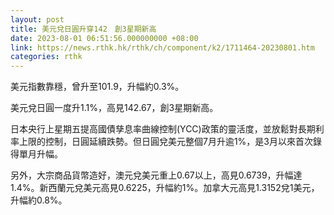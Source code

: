 ```yaml
---
layout: post
title: 美元兌日圓升穿142　創3星期新高
date: 2023-08-01 06:51:56.000000000 +08:00
link: https://news.rthk.hk/rthk/ch/component/k2/1711464-20230801.htm
categories: rthk
---
```


美元指數靠穩，曾升至101.9，升幅約0.3%。

美元兌日圓一度升1.1%，高見142.67，創3星期新高。

日本央行上星期五提高國債孳息率曲線控制(YCC)政策的靈活度，並放鬆對長期利率上限的控制，日圓延續跌勢。但日圓兌美元整個7月升逾1%，是3月以來首次錄得單月升幅。

另外，大宗商品貨幣造好，澳元兌美元重上0.67以上，高見0.6739，升幅達1.4%。新西蘭元兌美元高見0.6225，升幅約1%。加拿大元高見1.3152兌1美元，升幅約0.8%。

